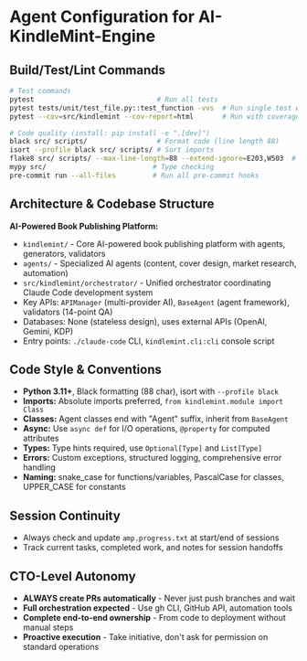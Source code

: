 # Agent Configuration for AI-KindleMint-Engine

## Build/Test/Lint Commands
```bash
# Test commands
pytest                              # Run all tests
pytest tests/unit/test_file.py::test_function -vvs  # Run single test with verbose output
pytest --cov=src/kindlemint --cov-report=html       # Run with coverage

# Code quality (install: pip install -e ".[dev]")
black src/ scripts/                 # Format code (line length 88)
isort --profile black src/ scripts/ # Sort imports
flake8 src/ scripts/ --max-line-length=88 --extend-ignore=E203,W503  # Lint
mypy src/                          # Type checking
pre-commit run --all-files         # Run all pre-commit hooks
```

## Architecture & Codebase Structure
**AI-Powered Book Publishing Platform:**
- `kindlemint/` - Core AI-powered book publishing platform with agents, generators, validators
- `agents/` - Specialized AI agents (content, cover design, market research, automation)
- `src/kindlemint/orchestrator/` - Unified orchestrator coordinating Claude Code development system
- Key APIs: `APIManager` (multi-provider AI), `BaseAgent` (agent framework), validators (14-point QA)
- Databases: None (stateless design), uses external APIs (OpenAI, Gemini, KDP)
- Entry points: `./claude-code` CLI, `kindlemint.cli:cli` console script

## Code Style & Conventions
- **Python 3.11+**, Black formatting (88 char), isort with `--profile black`
- **Imports:** Absolute imports preferred, `from kindlemint.module import Class`
- **Classes:** Agent classes end with "Agent" suffix, inherit from `BaseAgent`
- **Async:** Use `async def` for I/O operations, `@property` for computed attributes
- **Types:** Type hints required, use `Optional[Type]` and `List[Type]`
- **Errors:** Custom exceptions, structured logging, comprehensive error handling
- **Naming:** snake_case for functions/variables, PascalCase for classes, UPPER_CASE for constants

## Session Continuity
- Always check and update `amp.progress.txt` at start/end of sessions
- Track current tasks, completed work, and notes for session handoffs

## CTO-Level Autonomy
- **ALWAYS create PRs automatically** - Never just push branches and wait
- **Full orchestration expected** - Use gh CLI, GitHub API, automation tools
- **Complete end-to-end ownership** - From code to deployment without manual steps
- **Proactive execution** - Take initiative, don't ask for permission on standard operations

